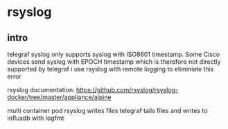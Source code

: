 # rsyslog
## intro
telegraf syslog only supports syslog with ISO8601 timestamp.
Some Cisco devices send syslog with EPOCH timestamp which is therefore not directly supported by telegraf
i use rsyslog with remote logging to eliminiate this error

rsyslog documentation:
https://github.com/rsyslog/rsyslog-docker/tree/master/appliance/alpine


multi container pod
rsyslog writes files
telegraf tails files and writes to influxdb with logfmt
